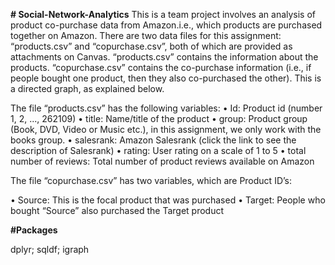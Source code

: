 **# Social-Network-Analytics**
This is a team project involves an analysis of product co-purchase data from Amazon.i.e., which products are purchased together on Amazon. There are two data files for this assignment: “products.csv” and “copurchase.csv”, both of which are provided as attachments on Canvas. “products.csv” contains the information about the products. “copurchase.csv” contains the co-purchase information (i.e., if people bought one product, then they also co-purchased the other). This is a directed graph, as explained below.  

The file “products.csv” has the following variables: 
•	Id: Product id (number 1, 2, ..., 262109)
•	title: Name/title of the product
•	group: Product group (Book, DVD, Video or Music etc.), in this assignment, we only work with the books group.
•	salesrank: Amazon Salesrank (click the link to see the description of Salesrank)
•	rating: User rating on a scale of 1 to 5 
•	total number of reviews: Total number of product reviews available on Amazon

The file “copurchase.csv” has two variables, which are Product ID’s:

•	Source: This is the focal product that was purchased 
•	Target: People who bought “Source” also purchased the Target product 

**#Packages**

dplyr; sqldf; igraph






